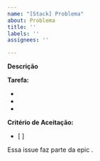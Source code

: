 ```yaml
---
name: "[Stack] Problema"
about: Problema
title: ''
labels: ''
assignees: ''

---
```


**Descrição**

**Tarefa:**

- 
- 
- 

**Critério de Aceitação:**
- [ ] 

Essa issue faz parte da epic .
